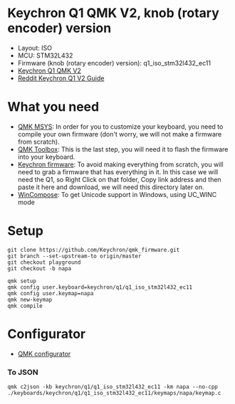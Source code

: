 # Keychron Q1 QMK V2, knob (rotary encoder) version

-   Layout: ISO
-   MCU: STM32L432
-   Firmware (knob (rotary encoder) version): q1_iso_stm32l432_ec11
-   [Keychron Q1 QMK V2](https://www.keychron.com/products/keychron-q1)
-   [Reddit Keychron Q1 V2 Guide](https://www.reddit.com/r/Keychron/comments/va2agx/keychron_q1_v2_guide_how_do_i_changeadd_rgb/)

# What you need

-   [QMK MSYS](https://github.com/qmk/qmk_distro_msys): In order for you to customize your keyboard, you need to compile your own firmware (don't worry, we will not make a firmware from scratch).
-   [QMK Toolbox](https://github.com/qmk/qmk_toolbox): This is the last step, you will need it to flash the firmware into your keyboard.
-   [Keychron firmware](https://github.com/Keychron/qmk_firmware/tree/playground/keyboards/keychron): To avoid making everything from scratch, you will need to grab a firmware that has everything in it. In this case we will need the Q1, so Right Click on that folder, Copy link address and then paste it here and download, we will need this directory later on.
-   [WinCompose](https://github.com/samhocevar/wincompose): To get Unicode support in Windows, using UC_WINC mode

# Setup

    git clone https://github.com/Keychron/qmk_firmware.git
    git branch --set-upstream-to origin/master
    git checkout playground
    git checkout -b napa

    qmk setup
    qmk config user.keyboard=keychron/q1/q1_iso_stm32l432_ec11
    qmk config user.keymap=napa
    qmk new-keymap
    qmk compile

# Configurator

-   [QMK configurator](https://config.qmk.fm/#/keychron/q1/rev_0102/LAYOUT_iso_83)

### To JSON

    qmk c2json -kb keychron/q1/q1_iso_stm32l432_ec11 -km napa --no-cpp ./keyboards/keychron/q1/q1_iso_stm32l432_ec11/keymaps/napa/keymap.c
